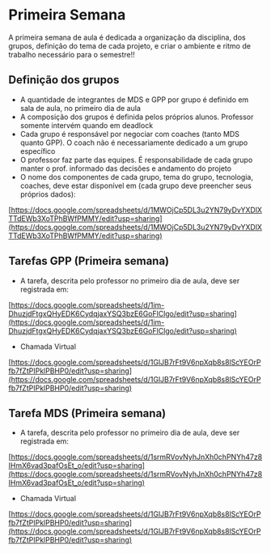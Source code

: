 # Primeira Semana
A primeira semana de aula é dedicada a organização da disciplina, dos grupos, definição do tema de cada projeto, e criar o ambiente e ritmo de trabalho necessário para o semestre!!

## Definição dos grupos

* A quantidade de integrantes de MDS e GPP por grupo é definido em sala de aula, no primeiro dia de aula 
* A composição dos grupos é definida pelos próprios alunos. Professor somente intervém quando em deadlock
* Cada grupo é responsável por negociar com coaches (tanto MDS quanto GPP). O coach não é necessariamente dedicado a um grupo específico
* O professor faz parte das equipes. É responsabilidade de cada grupo manter o prof. informado das decisões e andamento do projeto
* O nome dos componentes de cada grupo, tema do grupo, tecnologia, coaches, deve estar disponível em (cada grupo deve preencher seus próprios dados):

[https://docs.google.com/spreadsheets/d/1MWOjCp5DL3u2YN79yDvYXDlXTTdEWb3XoTPhBWfPMMY/edit?usp=sharing](https://docs.google.com/spreadsheets/d/1MWOjCp5DL3u2YN79yDvYXDlXTTdEWb3XoTPhBWfPMMY/edit?usp=sharing)

## Tarefas GPP (Primeira semana)

* A tarefa, descrita pelo professor no primeiro dia de aula, deve ser registrada em:

[https://docs.google.com/spreadsheets/d/1im-DhuzjdFtgxQHyEDK6CydqjaxYSQ3bzE6GoFlClgo/edit?usp=sharing](https://docs.google.com/spreadsheets/d/1im-DhuzjdFtgxQHyEDK6CydqjaxYSQ3bzE6GoFlClgo/edit?usp=sharing)

* Chamada Virtual

[https://docs.google.com/spreadsheets/d/1GlJB7rFt9V6npXqb8s8lScYEOrPfb7fZtPIPklPBHP0/edit?usp=sharing](https://docs.google.com/spreadsheets/d/1GlJB7rFt9V6npXqb8s8lScYEOrPfb7fZtPIPklPBHP0/edit?usp=sharing)

## Tarefa MDS (Primeira semana)

* A tarefa, descrita pelo professor no primeiro dia de aula, deve ser registrada em:

[https://docs.google.com/spreadsheets/d/1srmRVovNyhJnXh0chPNYh47z8IHmX6vad3pafOsEt_o/edit?usp=sharing](https://docs.google.com/spreadsheets/d/1srmRVovNyhJnXh0chPNYh47z8IHmX6vad3pafOsEt_o/edit?usp=sharing)

* Chamada Virtual

[https://docs.google.com/spreadsheets/d/1GlJB7rFt9V6npXqb8s8lScYEOrPfb7fZtPIPklPBHP0/edit?usp=sharing](https://docs.google.com/spreadsheets/d/1GlJB7rFt9V6npXqb8s8lScYEOrPfb7fZtPIPklPBHP0/edit?usp=sharing)